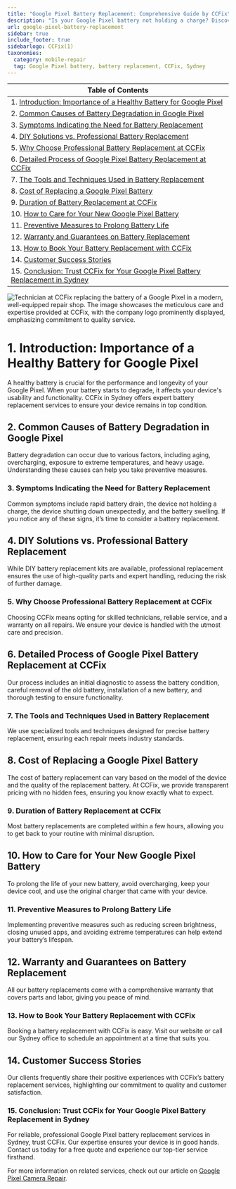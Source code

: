 ```yaml
---
title: "Google Pixel Battery Replacement: Comprehensive Guide by CCFix"
description: "Is your Google Pixel battery not holding a charge? Discover expert battery replacement services at CCFix in Sydney. Get a free quote today!"
url: google-pixel-battery-replacement
sidebar: true
include_footer: true
sidebarlogo: CCFix(1)
taxonomies:
  category: mobile-repair
  tag: Google Pixel battery, battery replacement, CCFix, Sydney
---
```


| **Table of Contents**                                               |
|---------------------------------------------------------------------|
| 1. [Introduction: Importance of a Healthy Battery for Google Pixel](#1-introduction-importance-of-a-healthy-battery-for-google-pixel) |
| 2. [Common Causes of Battery Degradation in Google Pixel](#2-common-causes-of-battery-degradation-in-google-pixel) |
| 3. [Symptoms Indicating the Need for Battery Replacement](#3-symptoms-indicating-the-need-for-battery-replacement) |
| 4. [DIY Solutions vs. Professional Battery Replacement](#4-diy-solutions-vs-professional-battery-replacement) |
| 5. [Why Choose Professional Battery Replacement at CCFix](#5-why-choose-professional-battery-replacement-at-ccfix) |
| 6. [Detailed Process of Google Pixel Battery Replacement at CCFix](#6-detailed-process-of-google-pixel-battery-replacement-at-ccfix) |
| 7. [The Tools and Techniques Used in Battery Replacement](#7-the-tools-and-techniques-used-in-battery-replacement) |
| 8. [Cost of Replacing a Google Pixel Battery](#8-cost-of-replacing-a-google-pixel-battery) |
| 9. [Duration of Battery Replacement at CCFix](#9-duration-of-battery-replacement-at-ccfix) |
| 10. [How to Care for Your New Google Pixel Battery](#10-how-to-care-for-your-new-google-pixel-battery) |
| 11. [Preventive Measures to Prolong Battery Life](#11-preventive-measures-to-prolong-battery-life) |
| 12. [Warranty and Guarantees on Battery Replacement](#12-warranty-and-guarantees-on-battery-replacement) |
| 13. [How to Book Your Battery Replacement with CCFix](#13-how-to-book-your-battery-replacement-with-ccfix) |
| 14. [Customer Success Stories](#14-customer-success-stories) |
| 15. [Conclusion: Trust CCFix for Your Google Pixel Battery Replacement in Sydney](#15-conclusion-trust-ccfix-for-your-google-pixel-battery-replacement-in-sydney) |

![Technician at CCFix replacing the battery of a Google Pixel in a modern, well-equipped repair shop. The image showcases the meticulous care and expertise provided at CCFix, with the company logo prominently displayed, emphasizing commitment to quality service.](/images/ccfix-google-pixel-battery-replacement.webp "CCFix technician replacing a Google Pixel battery, demonstrating detailed repair work in a clean, professional environment.")


# **1. Introduction: Importance of a Healthy Battery for Google Pixel**
A healthy battery is crucial for the performance and longevity of your Google Pixel. When your battery starts to degrade, it affects your device's usability and functionality. CCFix in Sydney offers expert battery replacement services to ensure your device remains in top condition.

## **2. Common Causes of Battery Degradation in Google Pixel**
Battery degradation can occur due to various factors, including aging, overcharging, exposure to extreme temperatures, and heavy usage. Understanding these causes can help you take preventive measures.

### **3. Symptoms Indicating the Need for Battery Replacement**
Common symptoms include rapid battery drain, the device not holding a charge, the device shutting down unexpectedly, and the battery swelling. If you notice any of these signs, it’s time to consider a battery replacement.

## **4. DIY Solutions vs. Professional Battery Replacement**
While DIY battery replacement kits are available, professional replacement ensures the use of high-quality parts and expert handling, reducing the risk of further damage.

### **5. Why Choose Professional Battery Replacement at CCFix**
Choosing CCFix means opting for skilled technicians, reliable service, and a warranty on all repairs. We ensure your device is handled with the utmost care and precision.

## **6. Detailed Process of Google Pixel Battery Replacement at CCFix**
Our process includes an initial diagnostic to assess the battery condition, careful removal of the old battery, installation of a new battery, and thorough testing to ensure functionality.

### **7. The Tools and Techniques Used in Battery Replacement**
We use specialized tools and techniques designed for precise battery replacement, ensuring each repair meets industry standards.

## **8. Cost of Replacing a Google Pixel Battery**
The cost of battery replacement can vary based on the model of the device and the quality of the replacement battery. At CCFix, we provide transparent pricing with no hidden fees, ensuring you know exactly what to expect.

### **9. Duration of Battery Replacement at CCFix**
Most battery replacements are completed within a few hours, allowing you to get back to your routine with minimal disruption.

## **10. How to Care for Your New Google Pixel Battery**
To prolong the life of your new battery, avoid overcharging, keep your device cool, and use the original charger that came with your device.

### **11. Preventive Measures to Prolong Battery Life**
Implementing preventive measures such as reducing screen brightness, closing unused apps, and avoiding extreme temperatures can help extend your battery’s lifespan.

## **12. Warranty and Guarantees on Battery Replacement**
All our battery replacements come with a comprehensive warranty that covers parts and labor, giving you peace of mind.

### **13. How to Book Your Battery Replacement with CCFix**
Booking a battery replacement with CCFix is easy. Visit our website or call our Sydney office to schedule an appointment at a time that suits you.

## **14. Customer Success Stories**
Our clients frequently share their positive experiences with CCFix’s battery replacement services, highlighting our commitment to quality and customer satisfaction.

### **15. Conclusion: Trust CCFix for Your Google Pixel Battery Replacement in Sydney**
For reliable, professional Google Pixel battery replacement services in Sydney, trust CCFix. Our expertise ensures your device is in good hands. Contact us today for a free quote and experience our top-tier service firsthand.


For more information on related services, check out our article on [Google Pixel Camera Repair](https://ccfix.com.au/google-pixel-camera-repair).

